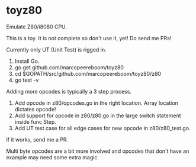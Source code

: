 # toyz80
Emulate Z80/i8080 CPU.

This is a toy.  It is not complete so don't use it, yet!  Do send me PRs!

Currently only UT (Unit Test) is rigged in.

1. Install Go.
2. go get github.com/marcopeereboom/toyz80
3. cd $GOPATH/src/github.com/marcopeereboom/toyz80/z80
4. go test -v

Adding more opcodes is typically a 3 step process.
1. Add opcode in z80/opcodes.go in the right location.  Array location dictates opcode!
2. Add support for opcode in z80/z80.go in the large switch statement inside func Step.
3. Add UT test case for all edge cases for new opcode in z80/z80_test.go.

If it works, send me a PR.

Multi byte opcodes are a bit more involved and opcodes that don't have an example may need some extra magic.
